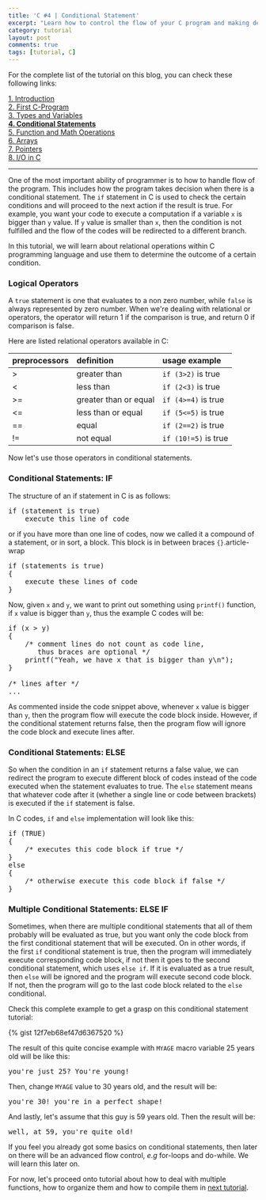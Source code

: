 ```yaml
---
title: 'C #4 | Conditional Statement'
excerpt: "Learn how to control the flow of your C program and making decisions."
category: tutorial
layout: post
comments: true
tags: [tutorial, C]
---
```


For the complete list of the tutorial on this blog, you can check these following links:

[1. Introduction][00] <br>
[2. First C-Program][02] <br>
[3. Types and Variables][03] <br>
[**4. Conditional Statements**][04] <br>
[5. Function and Math Operations][05] <br>
[6. Arrays][06] <br>
[7. Pointers][07] <br>
[8. I/O in C][08] <br>

-----

One of the most important ability of programmer is to how to handle flow of the program. This includes how the program takes decision when there is a conditional statement. The `if` statement in C is used to check the certain conditions and will proceed to the next action if the result is true. For example, you want your code to execute a computation if a variable `x` is bigger than `y` value. If `y` value is smaller than `x`, then the condition is not fulfilled and the flow of the codes will be redirected to a different branch.

In this tutorial, we will learn about relational operations within C programming language and use them to determine the outcome of a certain condition.

### Logical Operators

A `true` statement is one that evaluates to a non zero number, while `false` is always represented by zero number. When we're dealing with relational or operators, the operator will return 1 if the comparison is true, and return 0 if comparison is false.

Here are listed relational operators available in C:

| **preprocessors** | **definition**    | **usage example** |
|:------------------|:------------------|:------------------|
| > 				| greater than 		| `if (3>2)` is true  |
| < 				| less than 		| `if (2<3)` is true  |
| >= 				| greater than or equal | `if (4>=4)` is true |
| <= 				| less than or equal | `if (5<=5)` is true |
| == 				| equal 			| `if (2==2)` is true |
| != 				| not equal 		| `if (10!=5)` is true |

Now let's use those operators in conditional statements.

### Conditional Statements: IF

The structure of an if statement in C is as follows:

<pre>
if (statement is true)
	execute this line of code
</pre>

or if you have more than one line of codes, now we called it a compound of a statement, or in sort, a block. This block is in between braces `{}`.article-wrap

<pre>
if (statements is true)
{
	execute these lines of code
}
</pre>

Now, given `x` and `y`, we want to print out something using `printf()` function, if `x` value is bigger than `y`, thus the example C codes will be:

<pre>
if (x > y)
{
	/* comment lines do not count as code line,
	   thus braces are optional */
	printf("Yeah, we have x that is bigger than y\n");
}

/* lines after */
...
</pre>

As commented inside the code snippet above, whenever `x` value is bigger than `y`, then the program flow will execute the code block inside. However, if the conditional statement returns false, then the program flow will ignore the code block and execute lines after.

### Conditional Statements: ELSE

So when the condition in an `if` statement returns a false value, we can redirect the program to execute different block of codes instead of the code executed when the statement evaluates to true. The `else` statement means that whatever code after it (whether a single line or code between brackets) is executed if the `if` statement is false.

In C codes, `if` and `else` implementation will look like this:

<pre>
if (TRUE)
{
	/* executes this code block if true */
}
else
{
	/* otherwise execute this code block if false */
}
</pre>

### Multiple Conditional Statements: ELSE IF

Sometimes, when there are multiple conditional statements that all of them probably will be evaluated as true, but you want only the code block from the first conditional statement that will be executed. On in other words, if the first `if` conditional statement is true, then the program will immediately execute corresponding code block, if not then it goes to the second conditional statement, which uses `else if`. If it is evaluated as a true result, then `else` will be ignored and the program will execute second code block. If not, then the program will go to the last code block related to the `else` conditional.

Check this complete example to get a grasp on this conditional statement tutorial:

{% gist 12f7eb68ef47d6367520 %}

The result of this quite concise example with `MYAGE` macro variable 25 years old will be like this:

<pre>
you're just 25? You're young!
</pre>

Then, change `MYAGE` value to 30 years old, and the result will be:

<pre>
you're 30! you're in a perfect shape!
</pre>

And lastly, let's assume that this guy is 59 years old. Then the result will be:

<pre>
well, at 59, you're quite old!
</pre>

If you feel you already got some basics on conditional statements, then later on there will be an advanced flow control, *e.g* for-loops and do-while. We will learn this later on.

For now, let's proceed onto tutorial about how to deal with multiple functions, how to organize them and how to compile them in [next tutorial][1].

[1]: http://yanuartadityan.github.io/tutorial/c-tutor-5
[00]: http://yanuartadityan.github.io/tutorial/c-tutor-1
[02]: http://yanuartadityan.github.io/tutorial/c-tutor-2
[03]: http://yanuartadityan.github.io/tutorial/c-tutor-3
[04]: http://yanuartadityan.github.io/tutorial/c-tutor-4
[05]: http://yanuartadityan.github.io/tutorial/c-tutor-5
[06]: http://yanuartadityan.github.io/tutorial/c-tutor-6
[07]: http://yanuartadityan.github.io/tutorial/c-tutor-7
[08]: http://yanuartadityan.github.io/tutorial/c-tutor-8
